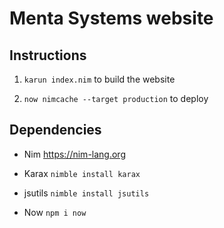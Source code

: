 # Menta Systems website

## Instructions

1. `karun index.nim` to build the website

2. `now nimcache --target production` to deploy


## Dependencies

- Nim https://nim-lang.org

- Karax `nimble install karax`

- jsutils `nimble install jsutils`

- Now `npm i now`
